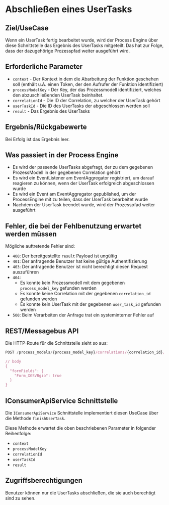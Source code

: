 # Abschließen eines UserTasks

## Ziel/UseCase

Wenn ein UserTask fertig bearbeitet wurde, wird der Process Engine über diese
Schnittstelle das Ergebnis des UserTasks mitgeteilt. Das hat zur Folge, dass
der dazugehörige Prozesspfad weiter ausgeführt wird.

## Erforderliche Parameter

* `context` - Der Kontext in dem die Abarbeitung der Funktion geschehen soll
  (enthält u.A. einen Token, der den Aufrufer der Funktion identifiziert)
* `processModelKey` - Der Key, der das Prozessmodell identifiziert, welches
  den abzuschließenden UserTask beinhaltet.
* `correlationId` - Die ID der Correlation, zu welcher der UserTask gehört
* `userTaskId` - Die ID des UserTasks der abgeschlossen werden soll
* `result` - Das Ergebnis des UserTasks

## Ergebnis/Rückgabewerte

Bei Erfolg ist das Ergebnis leer.

## Was passiert in der Process Engine

- Es wird der passende UserTasks abgefragt, der zu dem gegebenen
  ProzessModell in der gegebenen Correlation gehört
- Es wird ein EventListener am EventAggregator registriert, um darauf reagieren
  zu können, wenn der UserTask erfolgreich abgeschlossen wurde
- Es wird ein Event am EventAggregator gepublished, um der ProcessEngine mit
  zu teilen, dass der UserTask bearbeitet wurde
- Nachdem der UserTask beendet wurde, wird der Prozesspfad weiter ausgeführt

## Fehler, die bei der Fehlbenutzung erwartet werden müssen

Mögliche auftretende Fehler sind:
- `400`: Der bereitgestellte `result` Payload ist ungültig
- `401`: Der anfragende Benutzer hat keine gültige Authentifizierung
- `403`: Der anfragende Benutzer ist nicht berechtigt diesen Request auszuführen
- `404`:
  - Es konnte kein Prozessmodell mit dem gegebenen `process_model_key`
    gefunden werden
  - Es konnte keine Correlation mit der gegebenen `correlation_id`
    gefunden werden
  - Es konnte kein UserTask mit der gegebenen `user_task_id`
    gefunden werden
- `500`: Beim Verarbeiten der Anfrage trat ein systeminterner Fehler auf

## REST/Messagebus API

Die HTTP-Route für die Schnittstelle sieht so aus:

```JavaScript
POST /process_models/{process_model_key}/correlations/{correlation_id}/user_tasks/{user_task_id}/finish

// body
{
  "formFields": {
    "Form_XGSVBgio": true
  }
}
```

## IConsumerApiService Schnittstelle

Die `IConsumerApiService` Schnittstelle implementiert diesen UseCase über die
Methode `finishUserTask`.

Diese Methode erwartet die oben beschriebenen Parameter
in folgender Reihenfolge:
- `context`
- `processModelKey`
- `correlationId`
- `userTaskId`
- `result`

## Zugriffsberechtigungen

Benutzer können nur die UserTasks abschließen, die sie auch berechtigt
sind zu sehen.
